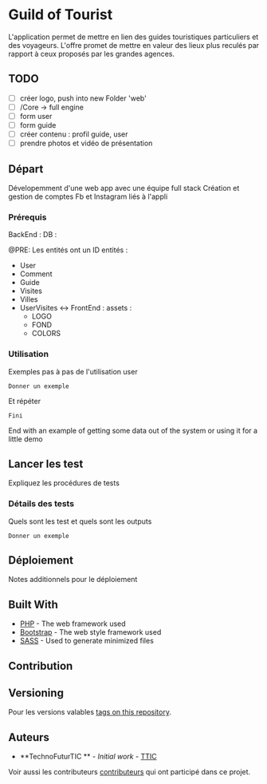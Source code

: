 # Guild of Tourist

L'application permet de mettre en lien des guides touristiques particuliers et des voyageurs. L'offre promet de mettre en valeur des lieux plus reculés par rapport à ceux proposés par les grandes agences. 

## TODO
  
- [ ]  créer logo, push into new Folder 'web'
- [ ] /Core -> full engine
- [ ] form user
- [ ] form guide
- [ ] créer contenu : profil guide, user 
- [ ] prendre photos et vidéo de présentation

## Départ

Dévelopemment d'une web app avec une équipe full stack
Création et gestion de comptes Fb et Instagram liés à l'appli


### Prérequis

BackEnd :
DB :

  @PRE: Les entités ont un ID 
  entités :
  - User
  - Comment
  - Guide
  - Visites
  - Villes
  - UserVisites <->
FrontEnd :
  assets :
    - LOGO
    - FOND
    - COLORS[](Hexa) 
    
  
### Utilisation

Exemples pas à pas de l'utilisation user


```
Donner un exemple
```

Et répéter

```
Fini
```

End with an example of getting some data out of the system or using it for a little demo

## Lancer les test

Expliquez les procédures de tests

### Détails des tests

Quels sont les test et quels sont les outputs 

```
Donner un exemple
```

## Déploiement

Notes additionnels pour le déploiement 

## Built With

* [PHP](http://php.net/manual/fr/intro-whatis.php) - The web framework used
* [Bootstrap](https://getbootstrap.com/) - The web style framework used
* [SASS](https://sass-lang.com/) - Used to generate minimized files

## Contribution



## Versioning

Pour les versions valables [tags on this repository](https://github.com/your/project/tags). 

## Auteurs

* **TechnoFuturTIC ** - *Initial work* - [TTIC](http://www.technofuturtic.be/)

Voir aussi les contributeurs [contributeurs](https://github.com/jeremyd55/WabApps/graphs/contributors) qui ont participé dans ce projet.


